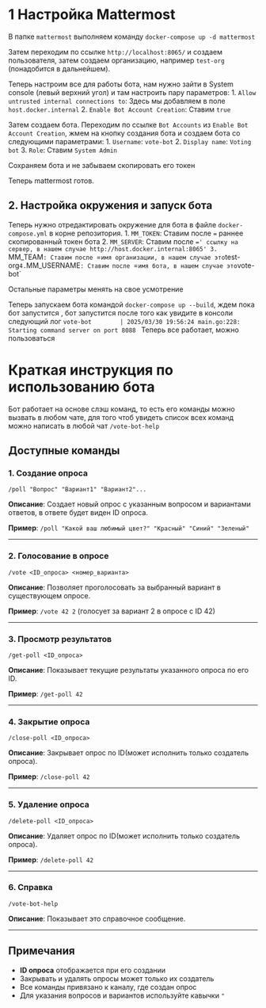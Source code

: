 
# 1 Настройка Mattermost

В папке `mattermost` выполняем команду `docker-compose up -d mattermost`

Затем переходим по ссылке `http://localhost:8065/` и создаем пользователя, затем создаем организацию, например `test-org` (понадобится в дальнейшем).

Теперь настроим все для работы бота, нам нужно зайти в System console (левый верхний угол) и там настроить пару параметров:
	1.  `Allow untrusted internal connections to`: Здесь мы добавляем в поле `host.docker.internal`
	2.  `Enable Bot Account Creation`: Ставим `true`

Затем создаем бота. Переходим по ссылке `Bot Accounts` из `Enable Bot Account Creation`, жмем на кнопку создания бота и создаем бота со следующими параметрами:
	1. `Username`: `vote-bot`
	2. `Display name`: `Voting bot`
	3. `Role`: Ставим `System Admin`

Сохраняем бота и не забываем скопировать его токен

Теперь mattermost готов.

## 2. Настройка окружения и запуск бота

Теперь нужно отредактировать окружение для бота в файле `docker-compose.yml` в корне репозитория.
	1. `MM_TOKEN`: Ставим после `=` раннее скопированный токен бота
	2. `MM_SERVER`: Ставим после `=' ссылку на сервер, в нашем случае http://host.docker.internal:8065'
	3. `MM_TEAM`: Ставим после `=` имя организации, в нашем случае это `test-org`
	4. `MM_USERNAME`: Ставим после `=` имя бота, в нашем случае это `vote-bot`

Остальные параметры менять на свое усмотрение

Теперь запускаем бота командой `docker-compose up --build`, ждем пока бот запустится , бот запустится после того как увидите в консоли следующий лог `vote-bot        | 2025/03/30 19:56:24 main.go:228: Starting command server on port 8088
`
Теперь все работает, можно пользоваться

# Краткая инструкция по использованию бота

Бот работает на основе слэш команд, то есть его команды можно вызвать в любом чате, для того чтоб увидеть список всех команд можно написать в любой чат `/vote-bot-help`

## Доступные команды

### 1. Создание опроса
```/poll "Вопрос" "Вариант1" "Вариант2"...```

**Описание**: Создает новый опрос с указанным вопросом и вариантами ответов, в ответе будет виден ID опроса.

**Пример**: `/poll "Какой ваш любимый цвет?" "Красный" "Синий" "Зеленый"`

---

### 2. Голосование в опросе
```/vote <ID_опроса> <номер_варианта>```

**Описание**: Позволяет проголосовать за выбранный вариант в существующем опросе.

**Пример**: `/vote 42 2` (голосует за вариант 2 в опросе с ID 42)

---

### 3. Просмотр результатов
```/get-poll <ID_опроса>```

**Описание**: Показывает текущие результаты указанного опроса по его ID.

**Пример**: `/get-poll 42`


---

### 4. Закрытие опроса
```/close-poll <ID_опроса>```

**Описание**: Закрывает опрос по ID(может исполнить только создатель опроса).

**Пример**: `/close-poll 42`

---

### 5. Удаление опроса
```/delete-poll <ID_опроса>```

**Описание**: Удаляет опрос по ID(может исполнить только создатель опроса).

**Пример**: `/delete-poll 42`

---

### 6. Справка
```/vote-bot-help```

**Описание**: Показывает это справочное сообщение.

---

##  Примечания

- **ID опроса** отображается при его создании
- Закрывать и удалять опросы может только их создатель
- Все команды привязано к каналу, где создан опрос
- Для указания вопросов и вариантов используйте кавычки `"`

